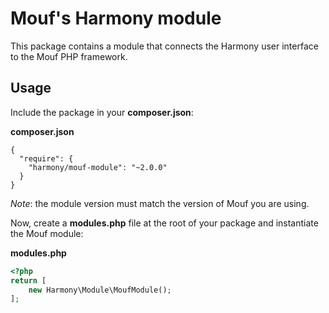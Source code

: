 Mouf's Harmony module
=====================

This package contains a module that connects the Harmony user interface to the Mouf PHP framework.

Usage
-----

Include the package in your **composer.json**:

**composer.json**
```
{
  "require": {
    "harmony/mouf-module": "~2.0.0"
  }
}
```

*Note*: the module version must match the version of Mouf you are using.

Now, create a **modules.php** file at the root of your package and instantiate
the Mouf module:

**modules.php**
```php
<?php
return [
    new Harmony\Module\MoufModule();
];
```
